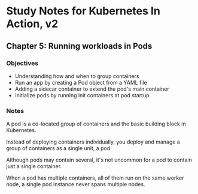 # Study Notes for Kubernetes In Action, v2

## Chapter 5: Running workloads in Pods

### Objectives
- Understanding how and when to group containers
- Run an app by creating a Pod object from a YAML file
- Adding a sidecar container to extend the pod's main container
- Initialize pods by running init containers at pod startup

### Notes

A pod is a co-located group of containers and the basic building block in Kubernetes. 

Instead of deploying containers individually, you deploy and manage a group of containers as a single unit, a pod. 

Although pods may contain several, it's not uncommon for a pod to contain just a single container. 

When a pod has multiple containers, all of them run on the same worker node, a single pod instance never spans multiple nodes.